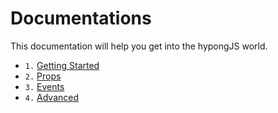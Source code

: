 # Documentations
This documentation will help you get into the hypongJS world.
* `1.` <a href="https://github.com/leejg1313/hypongJS/tree/master/documentations/1. Getting Started.md">Getting Started</a>
* `2.` <a href="https://github.com/leejg1313/hypongJS/tree/master/documentations/2. Props.md">Props</a>
* `3.` <a href="https://github.com/leejg1313/hypongJS/tree/master/documentations/3. Events.md">Events</a>
* `4.` <a href="https://github.com/leejg1313/hypongJS/tree/master/documentations/4. Advanced.md">Advanced</a>
